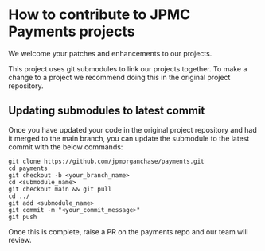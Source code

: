 # How to contribute to JPMC Payments projects

We welcome your patches and enhancements to our projects. 

This project uses git submodules to link our projects together. To make a change to a project we recommend doing this in the original project repository.

## Updating submodules to latest commit

Once you have updated your code in the original project repository and had it merged to the main branch, you can update the submodule to the latest commit with the below commands:

```console
git clone https://github.com/jpmorganchase/payments.git
cd payments
git checkout -b <your_branch_name>
cd <submodule_name>
git checkout main && git pull
cd ../
git add <submodule_name>
git commit -m "<your_commit_message>"
git push
```

Once this is complete, raise a PR on the payments repo and our team will review.
